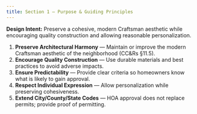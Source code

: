 ```yaml
---
title: Section 1 — Purpose & Guiding Principles
---
```


**Design Intent:** Preserve a cohesive, modern Craftsman aesthetic while encouraging quality construction and allowing reasonable personalization.

1. **Preserve Architectural Harmony** — Maintain or improve the modern Craftsman aesthetic of the neighborhood (CC&Rs §11.5).  
2. **Encourage Quality Construction** — Use durable materials and best practices to avoid adverse impacts.  
3. **Ensure Predictability** — Provide clear criteria so homeowners know what is likely to gain approval.  
4. **Respect Individual Expression** — Allow personalization while preserving cohesiveness.  
5. **Extend City/County/State Codes** — HOA approval does not replace permits; provide proof of permitting.
